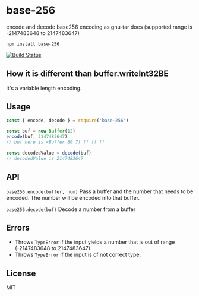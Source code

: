 # base-256

encode and decode base256 encoding  as gnu-tar does (supported range is -2147483648 to 2147483647)

```
npm install base-256
```

[![Build Status](https://travis-ci.org/aks-/base-256.svg?branch=master)](https://travis-ci.org/aks-/base-256)

## How it is different than buffer.writeInt32BE
It's a variable length encoding.

## Usage

``` js
const { encode, decode } = require('base-256')

const buf = new Buffer(12)
encode(buf, 2147483647)
// buf here is <Buffer 80 7f ff ff ff

const decodedValue = decode(buf)
// decodedValue is 2147483647
```

## API
`base256.encode(buffer, num)`
Pass a buffer and the number that needs to be encoded. The number will be encoded into that buffer.

`base256.decode(buf)`
Decode a number from a buffer

## Errors
- Throws `TypeError` if the input yields a number that is out of range (-2147483648 to 2147483647).
- Throws `TypeError` if the input is of not correct type.

## License

MIT
